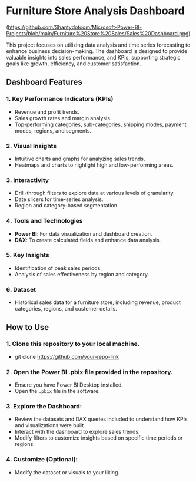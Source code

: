 # Furniture Store Analysis Dashboard

(https://github.com/Shantydotcom/Microsoft-Power-BI-Projects/blob/main/Furniture%20Store%20Sales/Sales%20Dashboard.png)

This project focuses on utilizing data analysis and time series forecasting to enhance business decision-making. The dashboard is designed to provide valuable insights into sales performance, and KPIs, supporting strategic goals like growth, efficiency, and customer satisfaction.

## Dashboard Features

### 1. Key Performance Indicators (KPIs)
- Revenue and profit trends.
- Sales growth rates and margin analysis.
- Top-performing categories, sub-categories, shipping modes, payment modes, regions, and segments.

### 2. Visual Insights
- Intuitive charts and graphs for analyzing sales trends.
- Heatmaps and charts to highlight high and low-performing areas.

### 3. Interactivity
- Drill-through filters to explore data at various levels of granularity.
- Date slicers for time-series analysis.
- Region and category-based segmentation.

### 4. Tools and Technologies
- **Power BI**: For data visualization and dashboard creation.
- **DAX**: To create calculated fields and enhance data analysis.

### 5. Key Insights
- Identification of peak sales periods.
- Analysis of sales effectiveness by region and category.

### 6. Dataset
- Historical sales data for a furniture store, including revenue, product categories, regions, and customer details.

## How to Use

### 1. Clone this repository to your local machine.
-  git clone https://github.com/your-repo-link

### 2. Open the Power BI .pbix file provided in the repository.
- Ensure you have Power BI Desktop installed.
- Open the `.pbix` file in the software.

### 3. Explore the Dashboard:
- Review the datasets and DAX queries included to understand how KPIs and visualizations were built.
- Interact with the dashboard to explore sales trends.
- Modify filters to customize insights based on specific time periods or regions.

### 4. Customize (Optional):
- Modify the dataset or visuals to your liking.
